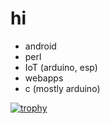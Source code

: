 # hi

* android
* perl
* IoT (arduino, esp)
* webapps
* c (mostly arduino)

[![trophy](https://github-profile-trophy.vercel.app/?username=ryo-ma&theme=onedark)](https://github.com/ryo-ma/github-profile-trophy)
